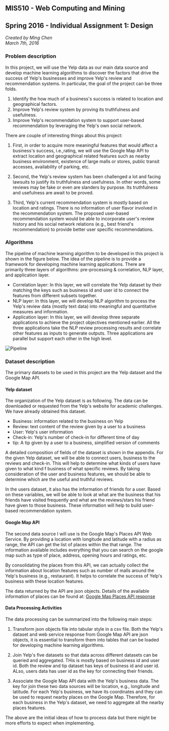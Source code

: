 ## MIS510 - Web Computing and Mining
## Spring 2016 - Individual Assignment 1: Design

*Created by Ming Chen*  
*March 7th, 2016*

### Problem description
In this project, we will use the Yelp data as our main data source and develop machine learning algorithms to discover the factors that drive the success of Yelp's businesses and improve Yelp's review and recommendation systems. In particular, the goal of the project can be three folds.

1. Identify the how much of a business's success is related to location and geographical factors.
2. Improve Yelp's review system by proving its truthfulness and usefulness.
3. Improve Yelp's recommendation system to support user-based recommendation by leveraging the Yelp's own social network.

There are couple of interesting things about this project:

1. First, in order to acquire more meaningful features that would affect a business's success, i.e.,rating, we will use the Google Map API to extract location and geographical related features such as nearby business environment, existence of large malls or stores, public transit accesses, availability of parking, etc.

2. Second, the Yelp's review system has been challenged a lot and facing lawsuits to justify its truthfulness and usefulness. In other words, some reviews may be fake or even are slanders by purpose. Its truthfulness and usefulness are await to be proved.  
3. Third, Yelp's current recommendation system is mostly based on location and ratings. There is no information of user flavor involved in the recommendation system. The proposed user-based recommendation system would be able to incorporate user's review history and his social network relations (e.g., best friend's recommendation) to provide better user specific recommendations.

### Algorithms

The pipeline of machine learning algorithm to be developed in this project is shown in the figure below. The idea of the pipeline is to provide a framework for developing machine learning applications. There are primarily three layers of algorithms: pre-processing & correlation, NLP layer, and application layer.

- Correlation layer: In this layer, we will correlate the Yelp dataset by their matching the keys such as business id and user id to connect the features from different subsets together.
- NLP layer: In this layer, we will develop NLP algorithm to process the Yelp's review data (mostly text data) into meaningful and quantitative measures and information.
- Application layer: In this layer, we will develop three separate applications to achieve the project objectives mentioned earlier. All the three applications take the NLP review processing results and correlate other features as inputs to generate outputs. Three applications are parallel but support each other in the high level.

![Pipeline](https://www.lucidchart.com/publicSegments/view/e757d6fb-2d81-43e9-a826-f89a17f4198f/image.png "Machine Learning Pipeline")

### Dataset description

The primary datasets to be used in this project are the Yelp dataset and the Google Map API.

#### Yelp dataset

The organization of the Yelp dataset is as following. The data can be downloaded or requested from the Yelp's website for academic challenges. We have already obtained this dataset.
- Business: information related to the business on Yelp
- Review: text content of the review given by a user to a business
- User: Yelp's user information
- Check-in: Yelp's number of check-in for different time of day
- tip: A tip given by a user to a business, simplified version of comments

A detailed composition of fields of the dataset is shown in the appendix. For the given Yelp dataset, we will be able to connect users, business to the reviews and check-in. This will help to determine what kinds of users have given to what kind f business of what specific reviews. By taking consideration of the user and business features, we should be able to determine which are the useful and truthful reviews.

In the users dataset, it also has the information of friends for a user. Based on these variables, we will be able to look at what are the business that his friends have visited frequently and what are the reviews/stars his friend have given to those business. These information will help to build user-based recommendation system.

#### Google Map API

The second data source I will use is the Google Map's Places API Web Service. By providing a location with longitude and latitude with a radius as range, the API can get the list of places within the that range. The information available includes everything that you can search on the google map such as type of place, address, opening hours and ratings, etc.

By consolidating the places from this API, we can actually collect the information about location features such as number of malls around the Yelp's business (e.g., restaurant). It helps to correlate the success of Yelp's business with these location features.

The data returned by the API are json objects. Details of the available information of places can be found at: [Google Map Places API response](https://developers.google.com/places/web-service/)

#### Data Processing Activities

The data processing can be summarized into the following main steps:

1. Transform json objects file into tabular style in a csv file. Both the Yelp's dataset and web service response from Google Map API are json objects, it is essential to transform them into tables that can be loaded for developing machine learning algorithms.

2. Join Yelp's five datasets so that data across different datasets can be queried and aggregated. THis is mostly based on business id and user id. Both the review and tip dataset has keys of business id and user id. ALso, users data has user id as the key for connecting their friends.

3. Associate the Google Map API data with the Yelp's business data. The key for join these two data sources will be location, e.g., longitude and latitude. For each Yelp's business, we have its coordinates and they can be used to request nearby places on the Google Map. Therefore, for each business in the Yelp's dataset, we need to aggregate all the nearby places features.

The above are the initial ideas of how to process data but there might be more efforts to expect when implementing.
